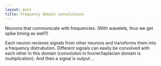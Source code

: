 ```yaml
---
layout: post
title: Frequency domain convolutions
---
```

Neurons that communicate with frequencies. (With wavelets, thus we get spike timing as well?)

Each neuron recieves signals from other neurons and transforms them into a frequency distrubution. Different signals can easily be convolved with each other in this domain (convoluton in fourier/laplacian domain is multiplication). And then a signal is output ...

